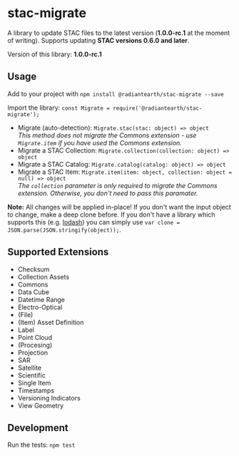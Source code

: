 # stac-migrate

A library to update STAC files to the latest version (**1.0.0-rc.1** at the moment of writing). Supports updating **STAC versions 0.6.0 and later**.

Version of this library: **1.0.0-rc.1**

## Usage

Add to your project with `npm install @radiantearth/stac-migrate --save`

Import the library: `const Migrate = require('@radiantearth/stac-migrate');`

* Migrate (auto-detection): `Migrate.stac(stac: object) => object`<br />
  *This method does not migrate the Commons extension - use `Migrate.item` if you have used the Commons extension.*
* Migrate a STAC Collection: `Migrate.collection(collection: object) => object`
* Migrate a STAC Catalog: `Migrate.catalog(catalog: object) => object`
* Migrate a STAC Item: `Migrate.item(item: object, collection: object = null) => object`<br />
  *The `collection` parameter is only required to migrate the Commons extension. Otherwise, you don't need to pass this paramater.*

**Note:** All changes will be applied in-place! If you don't want the input object to change, make a deep clone before. If you don't have a library which supports this (e.g. [lodash](https://lodash.com/docs/4.17.15#cloneDeep)) you can simply use `var clone = JSON.parse(JSON.stringify(object));`.

##  Supported Extensions

* Checksum
* Collection Assets
* Commons
* Data Cube
* Datetime Range
* Electro-Optical
* (File)
* (Item) Asset Definition
* Label
* Point Cloud
* (Procesing)
* Projection
* SAR
* Satellite
* Scientific
* Single Item
* Timestamps
* Versioning Indicators
* View Geometry

## Development

Run the tests: `npm test`